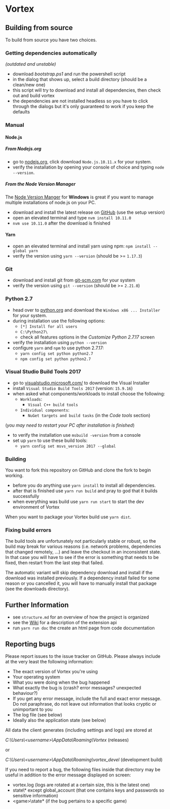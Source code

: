 # Vortex

## Building from source

To build from source you have two choices.

### Getting dependencies automatically

_(outdated and unstable)_

- download _bootstrap.ps1_ and run the powershell script
- in the dialog that shows up, select a build directory (should be a clean/new one)
- this script will try to download and install all dependencies, then check out and build vortex
- the dependencies are not installed headless so you have to click through the dialogs but it's only guaranteed to work if you keep the defaults

### Manual

#### Node.js

##### From Nodejs.org

- go to [nodejs.org](https://nodejs.org/en/download/releases/), click download `Node.js.10.11.x` for your system.
- verify the installation by opening your console of choice and typing `node --version`.

##### From the Node Version Manager

The [Node Version Manger](https://github.com/coreybutler/nvm-windows) for **Windows** is great if you want to manage multiple installations of node.js on your PC.

- download and install the latest release on [GitHub](https://github.com/coreybutler/nvm-windows/releases) (use the setup version)
- open an elevated terminal and type `nvm install 10.11.0`
- `nvm use 10.11.0` after the download is finished

#### Yarn

- open an elevated terminal and install yarn using npm: `npm install --global yarn`
- verify the version using `yarn --version` (should be >= `1.17.3`)

### Git

- download and install git from [git-scm.com](https://git-scm.com/downloads) for your system
- verify the version using `git --version` (should be >= `2.21.0`)

### Python 2.7

- head over to [python.org](https://www.python.org/downloads/release/python-2717/) and download the `Windows x86 ... Installer` for your system.
- during installation use the following options:
  - `[*] Install for all users`
  - `C:\Python27\`
  - check all features options in the _Customize Python 2.7.17_ screen
- verify the installation using `python --version`
- configure `yarn` and `npm` to use python 2.7.17:
  - `yarn config set python python2.7`
  - `npm config set python python2.7`

### Visual Studio Build Tools 2017

- go to [visualstudio.microsoft.com/](https://visualstudio.microsoft.com/thank-you-downloading-visual-studio/?sku=BuildTools&rel=15&src=myvs#) to download the Visual Installer
- install `Visual Studio Build Tools 2017` (version: `15.9.16`)
- when asked what components/workloads to install choose the following:
  - `Workloads`:
    - `Visual C++ build tools`
  - `Individual components`:
    - `NuGet targets and build tasks` (in the _Code tools_ section)

(_you may need to restart your PC after installation is finished_)

- to verify the installation use `msbuild -version` from a console
- set up `yarn` to use these build tools:
  - `yarn config set msvs_version 2017 --global`

### Building

You want to fork this repository on GitHub and clone the fork to begin working.

- before you do anything use `yarn install` to install all dependencies.
- after that is finished use `yarn run build` and pray to god that it builds successfully
- when everything was build use `yarn run start` to start the dev environment of Vortex

When you want to package your Vortex build use `yarn dist`.

### Fixing build errors

The build tools are unfortunately not particularly stable or robust, so the build may break for various reasons (i.e. network problems, dependencies that changed remotely, ...) and leave the checkout in an inconsistent state.
In that case you will have to see if the error is something that needs to be fixed, then restart from the last step that failed.

The automatic variant will skip dependency download and install if the download was installed previously. If a dependency install failed for some reason or you cancelled it, you will have to manually install that package (see the downloads directory).

## Further Information

- see `structure.md` for an overview of how the project is organized
- see the [Wiki](https://github.com/Nexus-Mods/vortex-api/wiki) for a description of the extension api
- run `yarn run doc` the create an html page from code documentation

## Reporting bugs

Please report issues to the issue tracker on GitHub. Please always include at the very least the following information:

- The exact version of Vortex you're using
- Your operating system
- What you were doing when the bug happened
- What exactly the bug is (crash? error messages? unexpected behaviour?)
- If you get any error message, include the full and exact error message. Do not paraphrase, do not leave out information that looks cryptic or unimportant to you
- The log file (see below)
- Ideally also the application state (see below)

All data the client generates (including settings and logs) are stored at

_C:\Users\\<username\>\AppData\Roaming\Vortex_ (releases)

or

_C:\Users\\<username\>\AppData\Roaming\vortex\_devel_ (development build)

If you need to report a bug, the following files inside that directory may be useful in addition to the error message displayed on screen:

- vortex.log (logs are rotated at a certain size, this is the latest one)
- state\\* except global_account (that one contains keys and passwords so sensitive information)
- \<game\>\state\* (if the bug pertains to a specific game)
